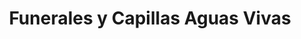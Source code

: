 ---
title: "Funerales y Capillas Aguas Vivas"
url: /escuintla/funerales-y-capillas-aguas-vivas/
shop: directores de funerarias
---